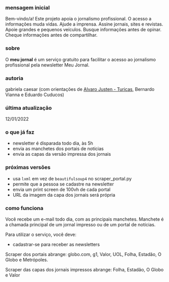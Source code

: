 ### mensagem inicial
Bem-vindo/a!
Este projeto apoia o jornalismo profissional. O acesso a informações muda vidas. Ajude a imprensa. Assine jornais, sites e revistas. Apoie grandes e pequenos veículos. Busque informações antes de opinar. Cheque informações antes de compartilhar.

### sobre
O **meu jornal** é um serviço gratuito para facilitar o acesso ao jornalismo profissional pela newsletter Meu Jornal.

### autoria
gabriela caesar (com orientações de [Alvaro Justen - Turicas](https://github.com/turicas), Bernardo Vianna e Eduardo Cuducos)

### última atualização
12/01/2022

### o que já faz
- newsletter é disparada todo dia, às 5h
- envia as manchetes dos portais de notícias
- envia as capas da versão impressa dos jornais

### próximas versões
- usa ``lxml`` em vez de ``beautifulsoup4`` no scraper_portal.py
- permite que a pessoa se cadastre na newsletter
- envia um print screen de 100vh de cada portal
- URL da imagem da capa dos jornais será própria

### como funciona
Você recebe um e-mail todo dia, com as principais manchetes.
Manchete é a chamada principal de um jornal impresso ou de um portal de notícias.

Para utilizar o serviço, você deve:
- cadastrar-se para receber as newsletters

Scraper dos portais abrange:
globo.com, g1, Valor, UOL, Folha, Estadão, O Globo e Metrópoles.

Scraper das capas dos jornais impressos abrange:
Folha, Estadão, O Globo e Valor
